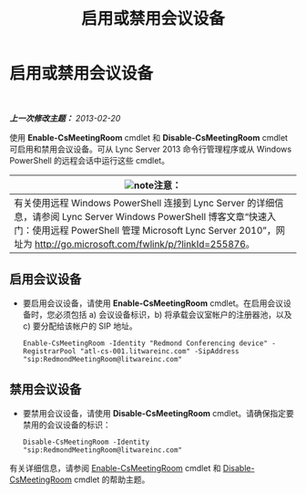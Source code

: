 ﻿---
title: 启用或禁用会议设备
TOCTitle: 启用或禁用会议设备
ms:assetid: d5140e38-d015-4706-9bde-cf2fa748c36b
ms:mtpsurl: https://technet.microsoft.com/zh-cn/library/JJ994070(v=OCS.15)
ms:contentKeyID: 52061137
ms.date: 05/19/2016
mtps_version: v=OCS.15
ms.translationtype: HT
---

# 启用或禁用会议设备

 

_**上一次修改主题：** 2013-02-20_

使用 **Enable-CsMeetingRoom** cmdlet 和 **Disable-CsMeetingRoom** cmdlet 可启用和禁用会议设备。可从 Lync Server 2013 命令行管理程序或从 Windows PowerShell 的远程会话中运行这些 cmdlet。

<table>
<thead>
<tr class="header">
<th><img src="images/Dn783119.note(OCS.15).gif" title="note" alt="note" />注意：</th>
</tr>
</thead>
<tbody>
<tr class="odd">
<td>有关使用远程 Windows PowerShell 连接到 Lync Server 的详细信息，请参阅 Lync Server Windows PowerShell 博客文章“快速入门：使用远程 PowerShell 管理 Microsoft Lync Server 2010”，网址为 <a href="http://go.microsoft.com/fwlink/p/?linkid=255876">http://go.microsoft.com/fwlink/p/?linkId=255876</a>。</td>
</tr>
</tbody>
</table>



## 启用会议设备

  - 要启用会议设备，请使用 **Enable-CsMeetingRoom** cmdlet。在启用会议设备时，您必须包括 a) 会议设备标识，b) 将承载会议室帐户的注册器池，以及 c) 要分配给该帐户的 SIP 地址。
    
        Enable-CsMeetingRoom -Identity "Redmond Conferencing device" -RegistrarPool "atl-cs-001.litwareinc.com" -SipAddress "sip:RedmondMeetingRoom@litwareinc.com"

## 禁用会议设备

  - 要禁用会议设备，请使用 **Disable-CsMeetingRoom** cmdlet。请确保指定要禁用的会议设备的标识：
    
        Disable-CsMeetingRoom -Identity "sip:RedmondMeetingRoom@litwareinc.com"

有关详细信息，请参阅 [Enable-CsMeetingRoom](https://docs.microsoft.com/en-us/powershell/module/skype/Enable-CsMeetingRoom) cmdlet 和 [Disable-CsMeetingRoom](https://docs.microsoft.com/en-us/powershell/module/skype/Disable-CsMeetingRoom) cmdlet 的帮助主题。

